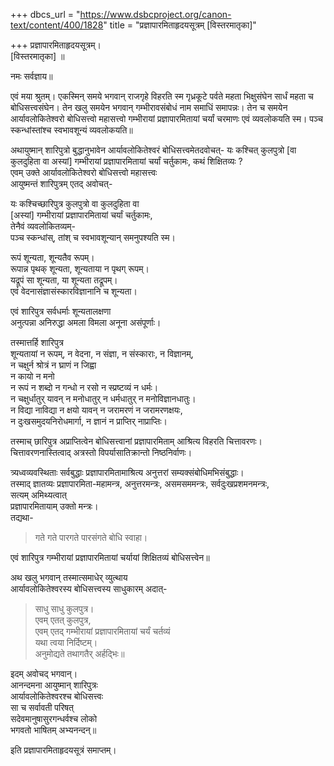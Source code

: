 +++
dbcs_url = "https://www.dsbcproject.org/canon-text/content/400/1828"
title = "प्रज्ञापारमिताहृदयसूत्रम् [विस्तरमातृका]"

+++
प्रज्ञापारमिताहृदयसूत्रम्।  
[विस्तरमातृका]
॥

नमः सर्वज्ञाय॥

एवं मया श्रुतम्। एकस्मिन् समये भगवान् राजगृहे विहरति स्म गृध्रकूटे पर्वते महता भिक्षुसंघेन सार्धं महता च बोधिसत्त्वसंघेन। तेन खलु समयेन भगवान् गम्भीरावसंबोधं नाम समाधिं समापन्नः। तेन च समयेन आर्यावलोकितेश्वरो बोधिसत्त्वो महासत्त्वो गम्भीरायां प्रज्ञापारमितायां चर्यां चरमाणः एवं व्यवलोकयति स्म। पञ्च स्कन्धांस्तांश्च स्वभावशून्यं व्यवलोकयति॥

अथायुष्मान् शारिपुत्रो बुद्धानुभावेन आर्यावलोकितेश्वरं बोधिसत्त्वमेतदवोचत्- यः कश्चित् कुलपुत्रो [वा कुलदुहिता वा अस्यां] गम्भीरायां प्रज्ञापारमितायां चर्यां चर्तुकामः, कथं शिक्षितव्यः ?  
एवम् उक्ते आर्यावलोकितेश्वरो बोधिसत्त्वो महासत्त्वः  
आयुष्मन्तं शारिपुत्रम् एतद् अवोचत्-  

यः कश्चिच्छारिपुत्र कुलपुत्रो वा कुलदुहिता वा  
[अस्यां] गम्भीरायां प्रज्ञापारमितायां चर्यां चर्तुकामः,  
तेनैवं व्यवलोकितव्यम्-  
पञ्च स्कन्धांस्, तांश् च स्वभावशून्यान् समनुपश्यति स्म।  

रूपं शून्यता, शून्यतैव रूपम्।  
रूपान्न पृथक् शून्यता, शून्यताया न पृथग् रूपम्।  
यद्रूपं सा शून्यता, या शून्यता तद्रूपम्।  
एवं वेदनासंज्ञासंस्कारविज्ञानानि च शून्यता।  

एवं शारिपुत्र सर्वधर्माः शून्यतालक्षणा  
अनुत्पन्ना अनिरुद्धा अमला विमला अनूना असंपूर्णाः।  

तस्मात्तर्हि शारिपुत्र  
शून्यतायां न रूपम्, न वेदना, न संज्ञा, न संस्काराः, न विज्ञानम्,  
न चक्षुर्न श्रोत्रं न घ्राणं न जिह्वा  
न कायो न मनो  
न रूपं न शब्दो न गन्धो न रसो न स्प्रष्टव्यं न धर्मः।  
न चक्षुर्धातुर् यावन् न मनोधातुर् न धर्मधातुर् न मनोविज्ञानधातुः।  
न विद्या नाविद्या न क्षयो यावन् न जरामरणं न जरामरणक्षयः,  
न दुःखसमुदयनिरोधमार्गा, न ज्ञानं न प्राप्तिर् नाप्राप्तिः।  

तस्माच् छारिपुत्र अप्राप्तित्वेन बोधिसत्त्वानां प्रज्ञापारमिताम् आश्रित्य विहरति चित्तावरणः।  
चित्तावरणनास्तित्वाद् अत्रस्तो विपर्यासातिक्रान्तो निष्ठनिर्वाणः।  

त्र्यध्वव्यवस्थिताः सर्वबुद्धाः प्रज्ञापारमितामाश्रित्य अनुत्तरां सम्यक्संबोधिमभिसंबुद्धाः।  
तस्माद् ज्ञातव्यः प्रज्ञापारमिता-महामन्त्र, अनुत्तरमन्त्रः, असमसममन्त्रः, सर्वदुःखप्रशमनमन्त्रः,  
सत्यम् अमिथ्यत्वात्  
प्रज्ञापारमितायाम् उक्तो मन्त्रः।  
तद्यथा-  

> गते गते पारगते पारसंगते बोधि स्वाहा।  

एवं शारिपुत्र गम्भीरायां प्रज्ञापारमितायां चर्यायां शिक्षितव्यं बोधिसत्त्वेन॥

अथ खलु भगवान् तस्मात्समाधेर् व्युत्थाय  
आर्यावलोकितेश्वरस्य बोधिसत्त्वस्य साधुकारम् अदात्-  

> साधु साधु कुलपुत्र।  
एवम् एतत् कुलपुत्र,  
एवम् एतद् गम्भीरायां प्रज्ञापारमितायां चर्यं चर्तव्यं  
यथा त्वया निर्दिष्टम्।  
अनुमोद्यते तथागतैर् अर्हद्भिः॥

इदम् अवोचद् भगवान्।  
आनन्दमना आयुष्मान् शारिपुत्रः  
आर्यावलोकितेश्वरश्च बोधिसत्त्वः  
सा च सर्वावती परिषत्  
सदेवमानुषासुरगन्धर्वश्च लोको  
भगवतो भाषितम् अभ्यनन्दन्॥

इति प्रज्ञापारमिताहृदयसूत्रं समाप्तम्।  
